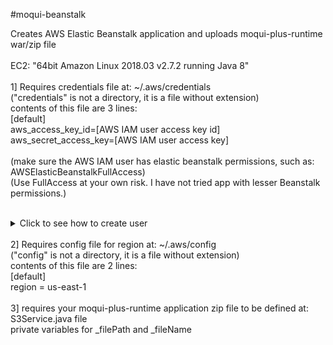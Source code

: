 #moqui-beanstalk

Creates AWS Elastic Beanstalk application and uploads moqui-plus-runtime war/zip file<br />
<br />
EC2: "64bit Amazon Linux 2018.03 v2.7.2 running Java 8"<br />
<br />
1] Requires credentials file at: ~/.aws/credentials<br />
("credentials" is not a directory, it is a file without extension)<br />
contents of this file are 3 lines:<br />
[default]<br />
aws_access_key_id=[AWS IAM user access key id]<br />
aws_secret_access_key=[AWS IAM user access key]<br />
<br />
(make sure the AWS IAM user has elastic beanstalk permissions, such as: AWSElasticBeanstalkFullAccess)<br />
(Use FullAccess at your own risk. I have not tried app with lesser Beanstalk permissions.)<br />
<br />
<details>
  <summary>Click to see how to create user</summary>
⋅⋅⋅log in to AWS console and go to IAM service<br />
<br />
⋅⋅⋅In the navigation pane on the left, click Users<br />
<br />
⋅⋅⋅click Add User button<br />
⋅⋅⋅Username: java<br />
⋅⋅⋅Access Type: check box for Programmatic access<br />
⋅⋅⋅leave other box unchecked<br />
⋅⋅⋅click Next Permissions button<br />
<br />
⋅⋅⋅click rectangle for Attach Existing Policies Directly<br />
⋅⋅⋅in the search box type: AwsElasticBeanstalkFullAccess<br />
⋅⋅⋅check the box for AwsElasticBeanstalkFullAccess when it shows up in the grid<br />
⋅⋅⋅click Next Review button<br />
⋅⋅⋅click Create User button<br />
<br />
⋅⋅⋅click the Download Credentials button and save csv file to your hard drive, just for safe keeping<br />
<br />
⋅⋅⋅in the grid, click the Show link in the Secret Access Key column<br />
⋅⋅⋅Cmd-C to copy, paste in the credentials file, after "aws_secret_access_key="<br />
<br />
⋅⋅⋅in the grid, in the Access Key ID column,<br />
⋅⋅⋅Select the value and Cmd-C to copy, paste in the credentials file, after ⋅⋅⋅"aws_access_key_id="<br />
<br />
⋅⋅⋅Click the Close button<br />
</details>
<br />
2] Requires config file for region at: ~/.aws/config<br />
("config" is not a directory, it is a file without extension)<br />
contents of this file are 2 lines:<br />
[default]<br />
region = us-east-1<br />
<br />
3] requires your moqui-plus-runtime application zip file to be defined at:<br />
S3Service.java file<br />
private variables for _filePath and _fileName<br />
<br />
